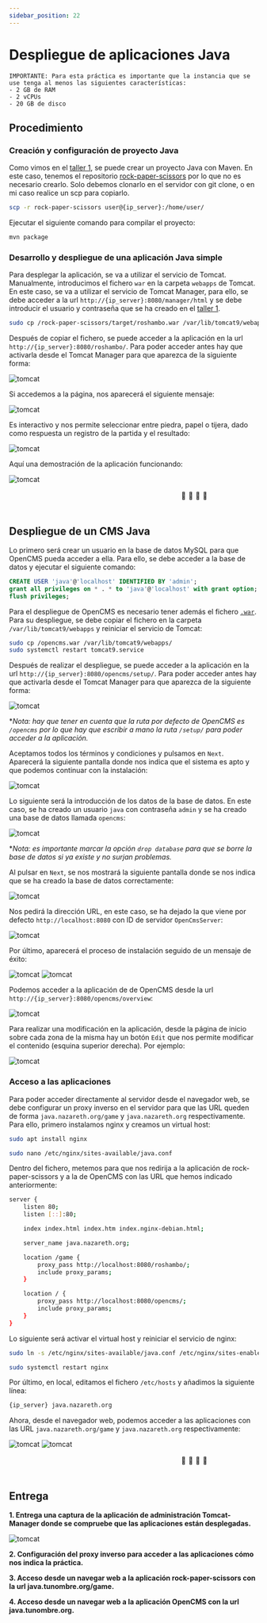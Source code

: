```yaml
---
sidebar_position: 22
---
```


# Despliegue de aplicaciones Java

    IMPORTANTE: Para esta práctica es importante que la instancia que se use tenga al menos las siguientes características:
    - 2 GB de RAM
    - 2 vCPUs
    - 20 GB de disco


## Procedimiento

### Creación y configuración de proyecto Java

Como vimos en el [taller 1](https://ottershell.vercel.app/docs/Tasks/tomcat), se puede crear un proyecto Java con Maven. En este caso, tenemos el repositorio [rock-paper-scissors](https://github.com/josedom24/rock-paper-scissors) por lo que no es necesario crearlo. Solo debemos clonarlo en el servidor con git clone, o en mi caso realice un scp para copiarlo.

```bash
scp -r rock-paper-scissors user@{ip_server}:/home/user/
```

Ejecutar el siguiente comando para compilar el proyecto:

```bash
mvn package
```

### Desarrollo y despliegue de una aplicación Java simple

Para desplegar la aplicación, se va a utilizar el servicio de Tomcat. Manualmente, introducimos el fichero `war` en la carpeta `webapps` de Tomcat. En este caso, se va a utilizar el servicio de Tomcat Manager, para ello, se debe acceder a la url `http://{ip_server}:8080/manager/html` y se debe introducir el usuario y contraseña que se ha creado en el [taller 1](https://ottershell.vercel.app/docs/Tasks/tomcat).

```bash
sudo cp /rock-paper-scissors/target/roshambo.war /var/lib/tomcat9/webapps/
```

Después de copiar el fichero, se puede acceder a la aplicación en la url `http://{ip_server}:8080/roshambo/`. Para poder acceder antes hay que activarla desde el Tomcat Manager para que aparezca de la siguiente forma:

![tomcat](/img/SRI+HLC/javaSRI.png)

Si accedemos a la página, nos aparecerá el siguiente mensaje:

![tomcat](/img/SRI+HLC/javaSRI-2.png)

Es interactivo y nos permite seleccionar entre piedra, papel o tijera, dado como respuesta un registro de la partida y el resultado:

![tomcat](/img/SRI+HLC/javaSRI-3.png)

Aquí una demostración de la aplicación funcionando:

![tomcat](/img/SRI+HLC/javaSRI-4.gif)

ㅤㅤㅤㅤㅤㅤㅤㅤㅤㅤㅤㅤㅤㅤㅤㅤㅤㅤㅤㅤㅤㅤㅤㅤㅤㅤㅤ🦦                  🦦                     🦦                      🦦ㅤㅤㅤㅤㅤㅤㅤㅤㅤㅤㅤㅤㅤㅤㅤㅤㅤㅤㅤㅤㅤㅤㅤㅤㅤㅤㅤㅤㅤㅤ


## Despliegue de un CMS Java 

Lo primero será crear un usuario en la base de datos MySQL para que OpenCMS pueda acceder a ella. Para ello, se debe acceder a la base de datos y ejecutar el siguiente comando:

```sql
CREATE USER 'java'@'localhost' IDENTIFIED BY 'admin';
grant all privileges on * . * to 'java'@'localhost' with grant option;
flush privileges;
```

Para el despliegue de OpenCMS es necesario tener además el fichero [`.war`](https://cloud.josedomingo.org/index.php/s/cwMj6NAZ4fNMoRA). Para su despliegue, se debe copiar el fichero en la carpeta `/var/lib/tomcat9/webapps` y reiniciar el servicio de Tomcat:

```bash
sudo cp /opencms.war /var/lib/tomcat9/webapps/
sudo systemctl restart tomcat9.service
```

Después de realizar el despliegue, se puede acceder a la aplicación en la url `http://{ip_server}:8080/opencms/setup/`. Para poder acceder antes hay que activarla desde el Tomcat Manager para que aparezca de la siguiente forma:

![tomcat](/img/SRI+HLC/javaSRI-5.png)

**Nota: hay que tener en cuenta que la ruta por defecto de OpenCMS es `/opencms` por lo que hay que escribir a mano la ruta `/setup/` para poder acceder a la aplicación.*

Aceptamos todos los términos y condiciones y pulsamos en `Next`. Aparecerá la siguiente pantalla donde nos indica que el sistema es apto y que podemos continuar con la instalación:

![tomcat](/img/SRI+HLC/javaSRI-6.png)

Lo siguiente será la introducción de los datos de la base de datos. En este caso, se ha creado un usuario `java` con contraseña `admin` y se ha creado una base de datos llamada `opencms`:

![tomcat](/img/SRI+HLC/javaSRI-7.png)

**Nota: es importante marcar la opción `drop database` para que se borre la base de datos si ya existe y no surjan problemas.*

Al pulsar en `Next`, se nos mostrará la siguiente pantalla donde se nos indica que se ha creado la base de datos correctamente:

![tomcat](/img/SRI+HLC/javaSRI-8.png)

Nos pedirá la dirección URL, en este caso, se ha dejado la que viene por defecto `http://localhost:8080` con ID de servidor `OpenCmsServer`:

![tomcat](/img/SRI+HLC/javaSRI-9.png)

Por último, aparecerá el proceso de instalación seguido de un mensaje de éxito:

![tomcat](/img/SRI+HLC/javaSRI-10.png)
![tomcat](/img/SRI+HLC/javaSRI-11.png)

Podemos acceder a la aplicación de de OpenCMS desde la url `http://{ip_server}:8080/opencms/overview`:

![tomcat](/img/SRI+HLC/javaSRI-12.png)

Para realizar una modificación en la aplicación, desde la página de inicio sobre cada zona de la misma hay un botón `Edit` que nos permite modificar el contenido (esquina superior derecha). Por ejemplo:

![tomcat](/img/SRI+HLC/javaSRI-13.png)


### Acceso a las aplicaciones

Para poder acceder directamente al servidor desde el navegador web, se debe configurar un proxy inverso en el servidor para que las URL queden de forma `java.nazareth.org/game` y `java.nazareth.org` respectivamente. Para ello, primero instalamos nginx y creamos un virtual host:

```bash
sudo apt install nginx

sudo nano /etc/nginx/sites-available/java.conf
```

Dentro del fichero, metemos para que nos redirija a la aplicación de rock-paper-scissors y a la de OpenCMS con las URL que hemos indicado anteriormente:

```bash
server {
    listen 80;
    listen [::]:80;

    index index.html index.htm index.nginx-debian.html;

    server_name java.nazareth.org;

    location /game {
        proxy_pass http://localhost:8080/roshambo/;
        include proxy_params;
    }

    location / {
        proxy_pass http://localhost:8080/opencms/;
        include proxy_params;
    }
}
```

Lo siguiente será activar el virtual host y reiniciar el servicio de nginx:

```bash
sudo ln -s /etc/nginx/sites-available/java.conf /etc/nginx/sites-enabled/

sudo systemctl restart nginx
```

Por último, en local, editamos el fichero `/etc/hosts` y añadimos la siguiente línea:

```bash
{ip_server} java.nazareth.org
```

Ahora, desde el navegador web, podemos acceder a las aplicaciones con las URL `java.nazareth.org/game` y `java.nazareth.org` respectivamente:

![tomcat](/img/SRI+HLC/javaSRI-14.png)
![tomcat](/img/SRI+HLC/javaSRI-15.png)


ㅤㅤㅤㅤㅤㅤㅤㅤㅤㅤㅤㅤㅤㅤㅤㅤㅤㅤㅤㅤㅤㅤㅤㅤㅤㅤㅤ🦦                  🦦                     🦦                      🦦ㅤㅤㅤㅤㅤㅤㅤㅤㅤㅤㅤㅤㅤㅤㅤㅤㅤㅤㅤㅤㅤㅤㅤㅤㅤㅤㅤㅤㅤㅤ



## Entrega

**1. Entrega una captura de la aplicación de administración Tomcat-Manager donde se compruebe que las aplicaciones están desplegadas.**

![tomcat](/img/SRI+HLC/javaSRI-16.png)

**2. Configuración del proxy inverso para acceder a las aplicaciones cómo nos indica la práctica.**



**3. Acceso desde un navegar web a la aplicación rock-paper-scissors con la url java.tunombre.org/game.**



**4. Acceso desde un navegar web a la aplicación OpenCMS con la url java.tunombre.org.**


